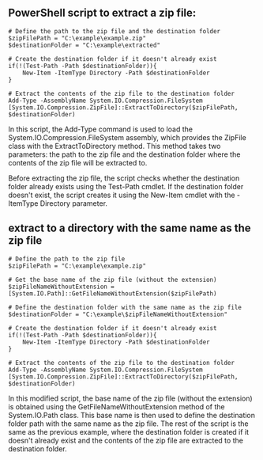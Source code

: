 ## PowerShell script to extract a zip file:

```
# Define the path to the zip file and the destination folder
$zipFilePath = "C:\example\example.zip"
$destinationFolder = "C:\example\extracted"

# Create the destination folder if it doesn't already exist
if(!(Test-Path -Path $destinationFolder)){
    New-Item -ItemType Directory -Path $destinationFolder
}

# Extract the contents of the zip file to the destination folder
Add-Type -AssemblyName System.IO.Compression.FileSystem
[System.IO.Compression.ZipFile]::ExtractToDirectory($zipFilePath, $destinationFolder)
```

In this script, the Add-Type command is used to load the System.IO.Compression.FileSystem assembly, which provides the ZipFile class with the ExtractToDirectory method.
 This method takes two parameters: the path to the zip file and the destination folder where the contents of the zip file will be extracted to.

Before extracting the zip file, the script checks whether the destination folder already exists using the Test-Path cmdlet.
If the destination folder doesn't exist, the script creates it using the New-Item cmdlet with the -ItemType Directory parameter.

## extract to a directory with the same name as the zip file

```
# Define the path to the zip file
$zipFilePath = "C:\example\example.zip"

# Get the base name of the zip file (without the extension)
$zipFileNameWithoutExtension = [System.IO.Path]::GetFileNameWithoutExtension($zipFilePath)

# Define the destination folder with the same name as the zip file
$destinationFolder = "C:\example\$zipFileNameWithoutExtension"

# Create the destination folder if it doesn't already exist
if(!(Test-Path -Path $destinationFolder)){
    New-Item -ItemType Directory -Path $destinationFolder
}

# Extract the contents of the zip file to the destination folder
Add-Type -AssemblyName System.IO.Compression.FileSystem
[System.IO.Compression.ZipFile]::ExtractToDirectory($zipFilePath, $destinationFolder)

```

In this modified script, the base name of the zip file (without the extension) is obtained using the GetFileNameWithoutExtension method of the System.IO.Path class.
This base name is then used to define the destination folder path with the same name as the zip file.
The rest of the script is the same as the previous example, where the destination folder is created if it doesn't already exist and the contents of the zip file are extracted to the destination folder.